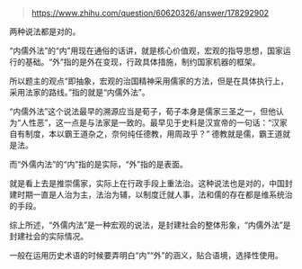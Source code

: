 > https://www.zhihu.com/question/60620326/answer/178292902





两种说法都是对的。

“内儒外法”的“内”用现在通俗的话讲，就是核心价值观，宏观的指导思想，国家运行的基础。“外”指的是外在变现，行政具体措施，制约国家机器的框架。

所以题主的观点“即抽象，宏观的治国精神采用儒家的方法，但是在具体执行上，采用法家的路线。”指的就是“内儒外法”。

“内儒外法”这个说法最早的溯源应当是荀子，荀子本身是儒家三圣之一，但他认为“人性恶”，这一点是与法家是一致的。最早见于史料是汉宣帝的一句话：“汉家自有制度，本以霸王道杂之，奈何纯任德教，用周政乎？”
德教就是儒，霸王道就是法。

而“外儒内法”的“内”指的是实际，“外”指的是表面。

就是看上去是推崇儒家，实际上在行政手段上重法治。这种说法也是对的，中国封建时期一直是人治为主，法治为辅，以制度迁就人事，法和儒的存在都是维系统治的手段。

综上所述，“外儒内法”是一种宏观的说法，是封建社会的整体形象，“内儒外法”是封建社会的实际情况。

一般在运用历史术语的时候要弄明白“内”“外”的涵义，贴合语境，选择性使用。




